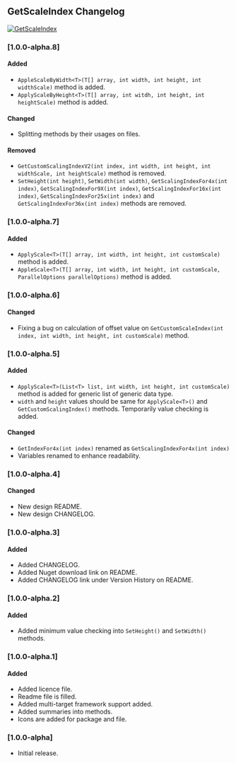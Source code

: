 ## GetScaleIndex Changelog
[![GetScaleIndex](https://img.shields.io/nuget/v/GetScaleIndex.svg)](https://www.nuget.org/packages/GetScaleIndex/)

<!--
### [Unreleased]

#### Added

#### Changed

#### Removed
-->

### [1.0.0-alpha.8]
#### Added
* `AppleScaleByWidth<T>(T[] array, int width, int height, int widthScale)` method is added.
* `ApplyScaleByHeight<T>(T[] array, int witdh, int height, int heightScale)` method is added.

#### Changed
* Splitting methods by their usages on files.

#### Removed
* `GetCustomScalingIndexV2(int index, int width, int height, int widthScale, int heightScale)` method is removed.
* `SetHeight(int height)`, `SetWidth(int width)`, `GetScalingIndexFor4x(int index)`, `GetScalingIndexFor9X(int index)`, `GetScalingIndexFor16x(int index)`, `GetScalingIndexFor25x(int index)` and `GetScalingIndexFor36x(int index)` methods are removed.

### [1.0.0-alpha.7]
#### Added
* `ApplyScale<T>(T[] array, int width, int height, int customScale)` method is added.
* `AppleScale<T>(T[] array, int width, int height, int customScale, ParallelOptions parallelOptions)` method is added.

### [1.0.0-alpha.6]
#### Changed
* Fixing a bug on calculation of offset value on `GetCustomScaleIndex(int index, int width, int height, int customScale)` method.

### [1.0.0-alpha.5]
#### Added
* `ApplyScale<T>(List<T> list, int width, int height, int customScale)` method is added for generic list of generic data type.
* `width` and `height` values should be same for `ApplyScale<T>()` and `GetCustomScalingIndex()` methods. Temporarily value checking is added.

#### Changed
* `GetIndexFor4x(int index)` renamed as `GetScalingIndexFor4x(int index)`
* Variables renamed to enhance readability.

### [1.0.0-alpha.4]
#### Changed
* New design README.
* New design CHANGELOG.

### [1.0.0-alpha.3]
#### Added
* Added CHANGELOG.
* Added Nuget download link on README.
* Added CHANGELOG link under Version History on README.

### [1.0.0-alpha.2]
#### Added
* Added minimum value checking into `SetHeight()` and `SetWidth()` methods. 

### [1.0.0-alpha.1]
#### Added
* Added licence file.
* Readme file is filled.
* Added multi-target framework support added.
* Added summaries into methods.
* Icons are added for package and file.

### [1.0.0-alpha]
* Initial release. 